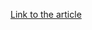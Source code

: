 [Link to the article](https://blog.checkpoint.com/2017/03/10/preinstalled-malware-targeting-mobile-users/)
